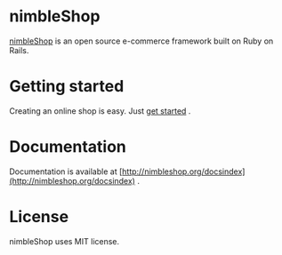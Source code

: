 # nimbleShop

[nimbleShop](http://www.nimbleshop.com) is an open source e-commerce framework built on Ruby on Rails.

# Getting started

Creating an online shop is easy. Just [get started](http://nimbleshop.org/getting_started.html) .

# Documentation

Documentation is available at [http://nimbleshop.org/docsindex](http://nimbleshop.org/docsindex) .

# License

nimbleShop uses MIT license.
